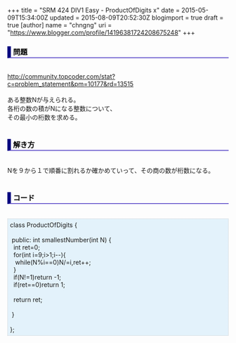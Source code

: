 +++
title = "SRM 424 DIV1 Easy - ProductOfDigits x"
date = 2015-05-09T15:34:00Z
updated = 2015-08-09T20:52:30Z
blogimport = true
draft = true
[author]
	name = "chngng"
	uri = "https://www.blogger.com/profile/14196381724208675248"
+++

<div dir="ltr" style="text-align: left;" trbidi="on"><h3 style="border-bottom: 2px solid slateblue; border-left: 8px solid navy; color: black; padding: 0px 0px 1px 5px;">問題 </h3><br /><a href="http://community.topcoder.com/stat?c=problem_statement&amp;pm=10177&amp;rd=13515" target="_blank">http://community.topcoder.com/stat?c=problem_statement&amp;pm=10177&amp;rd=13515</a><br /><br />ある整数Nが与えられる。<br />各桁の数の積がNになる整数について、<br />その最小の桁数を求める。<br /><br /><h3 style="border-bottom: 2px solid slateblue; border-left: 8px solid navy; color: black; padding: 0px 0px 1px 5px;">解き方 </h3><br />Nを９から１で順番に割れるか確かめていって、その商の数が桁数になる。<br /><br /><h3 style="border-bottom: 2px solid slateblue; border-left: 8px solid navy; color: black; padding: 0px 0px 1px 5px;">コード </h3><br /><div style="background-color: #e3f2fb; border: 1px dotted #CCCCCC; padding: 5px;">class ProductOfDigits {<br /><br /><span class="Apple-tab-span" style="white-space: pre;"> </span>public: int smallestNumber(int N) {<br /><span class="Apple-tab-span" style="white-space: pre;">  </span>int ret=0;<br /><span class="Apple-tab-span" style="white-space: pre;">  </span>for(int i=9;i&gt;1;i--){<br /><span class="Apple-tab-span" style="white-space: pre;">   </span>while(N%i==0)N/=i,ret++;<br /><span class="Apple-tab-span" style="white-space: pre;">  </span>}<br /><span class="Apple-tab-span" style="white-space: pre;">  </span>if(N!=1)return -1;<br /><span class="Apple-tab-span" style="white-space: pre;">  </span>if(ret==0)return 1;<br /><br /><span class="Apple-tab-span" style="white-space: pre;">  </span>return ret;<br /><br /><span class="Apple-tab-span" style="white-space: pre;"> </span>}<br /><br />};</div></div>
